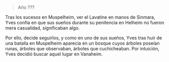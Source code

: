 > Año ???

Tras los sucesos en Muspelheim, ver el Lavatine en manos de Sinmara, Yves confía en que sus sueños durante su penitencia en Helheim no fueron mera casualidad, significaban algo.

Por ello, decide seguirlos, y como en uno de sus sueños, Yves tras huir de una batalla en Muspelheim aparecía en un bosque cuyos árboles poseían runas, árboles que observaban, árboles que cuchicheaban. Por intuición, Yves decidió buscar aquel lugar en Vanaheim.